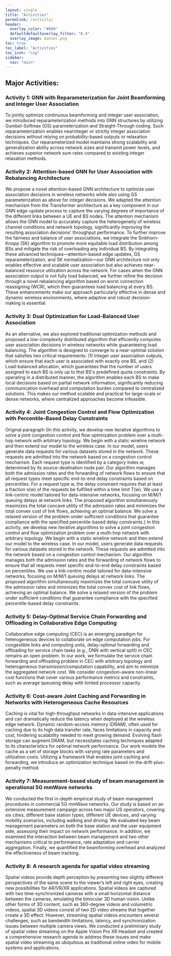 ```yaml
---
layout: single
title: "Activities"
permalink: /activity/
header:
  overlay_color: "#000"
  defaultdefaultoverlay_filter: "0.4"
  overlay_image: banner.png
toc: true
toc_label: "Activities"
toc_icon: "cog"
sidebar:
  nav: "main"
---
```


## Major Activities:  

### Activity 1: GNN with Reparameterization for Joint Beamforming and Integer User Association
To jointly optimize continuous beamforming and integer user association, we introduced reparameterization methods into GNN structures by utilizing Gumbel-Softmax (GS) parameterization and Straight-Through coding. Such reparameterization enables nearinteger or strictly integer association decisions without relying on probability-based outputs or relaxation techniques. Our reparameterized model maintains strong scalability and generalization ability across network sizes and transmit power levels, and achieves superior network sum rates compared to existing integer relaxation methods.
### Activity 2: Attention-based GNN for User Association with Rebalancing Architecture
We propose a novel attention-based GNN architecture to optimize user association decisions in wireless networks while also using GS parameterization as above for integer decisions. We adapted the attention mechanism from the Transformer architecture as a key component in our GNN edge-update process to capture the varying degrees of importance of the different links between a UE and BS nodes. The attention mechanism allows the GNN model to accurately capture the heterogeneity of wireless channel conditions and network topology, significantly improving the resulting association decisions' throughput performance. 
To further improve the fairness and balance of user associations, we integrate the Sinkhorn-Knopp (SK) algorithm to promote more equitable load distribution among BSs and mitigate the risk of overloading any individual BS. By integrating these advanced techniques—attention-based edge updates, GS reparameterization, and SK normalization—our GNN architecture not only enables effective and scalable user association but also achieves near-balanced resource utilization across the network.
For cases when the GNN association output is not fully load balanced, we further refine the decision through a novel rebalancing algorithm based on worst connection reassigning (WCR), which then guarantees load balancing at every BS. These enhancements make our approach particularly effective in dense and dynamic wireless environments, where adaptive and robust decision-making is essential.

### Activity 3:  Dual Optimization for Load-Balanced User Association
As an alternative, we also explored traditional optimization methods and proposed a low-complexity distributed algorithm that efficiently computes user association decisions in wireless networks while guaranteeing load balancing. The algorithm is designed to converge to a near-optimal solution that satisfies two critical requirements: (1) Integer user association outputs, which ensure that each user is associated with exactly one BS, and (2) Load-balanced allocation, which guarantees that the number of users assigned to each BS is only up to that BS's predefined quota constraints. By operating in a distributed manner, the algorithm enables each BS to make local decisions based on partial network information, significantly reducing communication overhead and computation burden compared to centralized solutions. This makes our method scalable and practical for large-scale or dense networks, where centralized approaches become infeasible. 

### Activity 4: Joint Congestion Control and Flow Optimization with Percentile-Based Delay Constraints
Original paragraph {In this activity, we develop new iterative algorithms to solve a joint congestion control and flow optimization problem over a multi-hop network with arbitrary topology. We begin with a static wireline network and then extend our model to the wireless case. In our model, users generate data requests for various datasets stored in the network. These requests are admitted into the network based on a congestion control mechanism. Each request type is identified by a category index w, determined by its source-destination node pair.
Our algorithm manages both the admission rates and the forwarding of network flows to ensure that all request types meet specific end-to-end delay constraints based on percentiles. For a request type w, the delay constraint requires that at least a fraction s(w) of the requests be fulfilled within a time limit T(w).
We use a link-centric model tailored for data-intensive networks, focusing on M/M/1 queuing delays at network links. The proposed algorithm simultaneously maximizes the total concave utility of the admission rates and minimizes the total convex cost of link flows, achieving an optimal balance. We solve a relaxed version of the problem under sufficient conditions that guarantee compliance with the specified percentile-based delay constraints.}
In this activity, we develop new iterative algorithms to solve a joint congestion control and flow optimization problem over a multi-hop network with arbitrary topology. We begin with a static wireline network and then extend our model to the wireless case. In our model, users generate data requests for various datasets stored in the network. These requests are admitted into the network based on a congestion control mechanism. Our algorithm manages both the admission rates and the forwarding of network flows to ensure that all requests meet specific end-to-end delay constraints based on percentiles. 
We use a link-centric model tailored for data-intensive networks, focusing on M/M/1 queuing delays at network links. The proposed algorithm simultaneously maximizes the total concave utility of the admission rates and minimizes the total convex cost of link flows, achieving an optimal balance. We solve a relaxed version of the problem under sufficient conditions that guarantee compliance with the specified percentile-based delay constraints.

### Activity 5: Delay-Optimal Service Chain Forwarding and Offloading in Collaborative Edge Computing 
Collaborative edge computing (CEC) is an emerging paradigm for heterogeneous devices to collaborate on edge computation jobs. For congestible links and computing units, delay-optimal forwarding and offloading for service chain tasks (e.g., DNN with vertical split) in CEC remains an open problem. In our work, we formulate the service chain forwarding and offloading problem in CEC with arbitrary topology and heterogeneous transmission/computation capability, and aim to minimize the aggregated network cost. We consider congestion-aware non-linear cost functions that cover various performance metrics and constraints, such as average queueing delay with limited processor capacity.

### Activity 6: Cost-aware Joint Caching and Forwarding in Networks with Heterogeneous Cache Resources
Caching is vital for high-throughput networks in data-intensive applications and can dramatically reduce the latency when deployed at the wireless edge network. Dynamic random-access memory (DRAM), often used for caching due to its high data transfer rate, faces limitations in capacity and cost, hindering scalability needed to meet growing demand. Evolving flash storage can augment DRAM, but necessitates caching techniques adapted to its characteristics for optimal network performance. Our work models the cache as a set of storage blocks with varying rate parameters and utilization costs. Utilizing a framework that enables joint caching and forwarding, we introduce an optimization technique based on the drift-plus-penalty method. 

###  Activity 7: Measurement-based study of beam management in operational 5G mmWave networks 
We conducted the first in-depth empirical study of beam management procedures in commercial 5G mmWave networks. Our study is based on an extensive measurement campaign across two major US operators, covering six cities, different base station types, different UE devices, and varying mobility scenarios, including walking and driving. We evaluated key beam management parameters on both the base station and the user equipment side, assessing their impact on network performance. In addition, we examined the interaction between beam management and two other mechanisms critical to performance, rate adaptation and carrier aggregation. Finally, we quantified the beamforming overhead and analyzed the effectiveness of beam tracking.

### Activity 8: A research agenda for spatial video streaming 
Spatial videos provide depth perception by presenting two slightly different perspectives of the same scene to the viewer’s left and right eyes, creating new possibilities for AR/VR/XR applications. Spatial videos are captured with two time-synchronized cameras with a small horizontal distance between the cameras, emulating the binocular 3D human vision. Unlike other forms of 3D content, such as 360-degree videos and volumetric videos, spatial 3D videos consist of two 2D video streams that together create a 3D effect. However, streaming spatial videos encounters several challenges, such as bandwidth limitations, latency, and synchronization issues between multiple camera views. We conducted a preliminary study of spatial video streaming on the Apple Vision Pro XR Headset and created a comprehensive research agenda to address these issues and make spatial video streaming as ubiquitous as traditional online video for mobile systems and applications.
